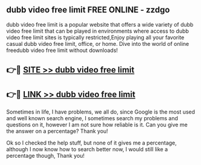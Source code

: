 ## dubb video free limit FREE ONLINE - zzdgo

dubb video free limit is a popular website that offers a wide variety of dubb video free limit that can be played in environments where access to dubb video free limit sites is typically restricted,Enjoy playing all your favorite casual dubb video free limit, office, or home. Dive into the world of online freedubb video free limit without downloads!

## 👉🔴 [SITE >> dubb video free limit](http://news.freeplayer.one?title=dubb_video_free_limit&ref=FRRE)

## 👉🔴 [LINK >> dubb video free limit](http://news.freeplayer.one?title=dubb_video_free_limit&ref=FREE)

Sometimes in life, I have problems, we all do, since Google is the most used and well known search engine, I sometimes search my problems and questions on it, however I am not sure how reliable is it. Can you give me the answer on a percentage? Thank you!

Ok so I checked the help stuff, but none of it gives me a percentage, although I now know how to search better now, I would still like a percentage though, Thank you!